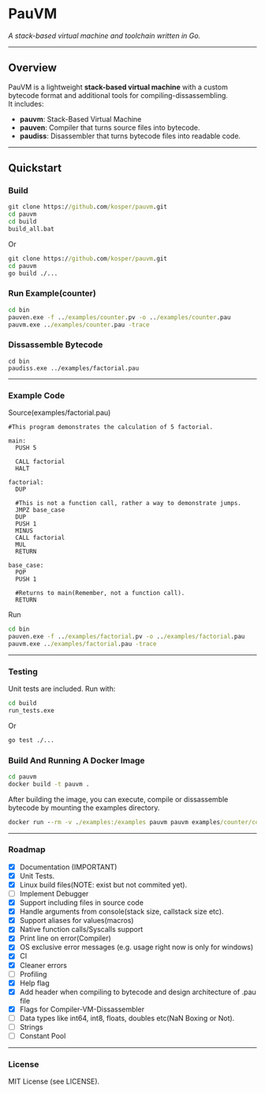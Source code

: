 # PauVM
*A stack-based virtual machine and toolchain written in Go.*

---

## Overview
PauVM is a lightweight **stack-based virtual machine** with a custom bytecode format and additional tools for compiling-dissassembling.  
It includes:

- **pauvm**: Stack-Based Virtual Machine 
- **pauven**: Compiler that turns source files into bytecode.
- **paudiss**: Disassembler that turns bytecode files into readable code.

---

## Quickstart

### Build
```cmd
git clone https://github.com/kosper/pauvm.git
cd pauvm
cd build
build_all.bat
```

Or

```cmd
git clone https://github.com/kosper/pauvm.git
cd pauvm
go build ./...
```

### Run Example(counter)
```cmd
cd bin
pauven.exe -f ../examples/counter.pv -o ../examples/counter.pau
pauvm.exe ../examples/counter.pau -trace
```
### Dissassemble Bytecode
```
cd bin
paudiss.exe ../examples/factorial.pau
```

---

### Example Code
Source(examples/factorial.pau)

```
#This program demonstrates the calculation of 5 factorial.

main:
  PUSH 5
  
  CALL factorial
  HALT

factorial:
  DUP

  #This is not a function call, rather a way to demonstrate jumps.
  JMPZ base_case 
  DUP
  PUSH 1
  MINUS
  CALL factorial
  MUL
  RETURN

base_case:
  POP
  PUSH 1

  #Returns to main(Remember, not a function call).
  RETURN
```

Run
```cmd
cd bin
pauven.exe -f ../examples/factorial.pv -o ../examples/factorial.pau
pauvm.exe ../examples/factorial.pau -trace
```
---

### Testing 
Unit tests are included. Run with:
```cmd
cd build
run_tests.exe
```

Or

```cmd
go test ./...
```

### Build And Running A Docker Image

```cmd
cd pauvm
docker build -t pauvm .
```

After building the image, you can execute, compile or dissassemble bytecode by mounting the examples directory.

```cmd
docker run --rm -v ./examples:/examples pauvm pauvm examples/counter/counter.pau -trace
```

---

### Roadmap
- [X] Documentation (IMPORTANT)
- [X] Unit Tests.
- [X] Linux build files(NOTE: exist but not commited yet).
- [ ] Implement Debugger
- [X] Support including files in source code
- [X] Handle arguments from console(stack size, callstack size etc).
- [X] Support aliases for values(macros)
- [X] Native function calls/Syscalls support
- [X] Print line on error(Compiler)
- [X] OS exclusive error messages (e.g. usage right now is only for windows)
- [X] CI
- [X] Cleaner errors
- [ ] Profiling
- [X] Help flag 
- [X] Add header when compiling to bytecode and design architecture of .pau file
- [X] Flags for Compiler-VM-Dissassembler
- [ ] Data types like int64, int8, floats, doubles etc(NaN Boxing or Not).
- [ ] Strings
- [ ] Constant Pool

---

### License
MIT License (see LICENSE).
